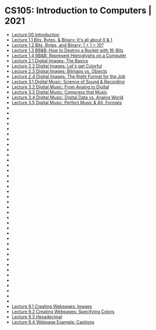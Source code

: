# CS105: Introduction to Computers  | 2021

- [Lecture 00 Introduction](https://www.youtube.com/watch?v=Qpw-udshXdM)
- [Lecture 1.1 Bits, Bytes, & Binary: It's all about 0 & 1](https://www.youtube.com/watch?v=LOV_BwQfOqI)
- [Lecture 1.2 Bits, Bytes, and Binary: 1 + 1 = 10?](https://www.youtube.com/watch?v=CzrUquTurzw)
- [Lecture 1.3 BB&B: How to Destroy a Rocket with 16-Bits](https://www.youtube.com/watch?v=vTDCChTAnrs)
- [Lecture 1.4 BB&B: Represent Hieroglyphs on a Computer](https://www.youtube.com/watch?v=Suodr0VVHgM)
- [Lecture 2.1 Digital Images: The Basics](https://www.youtube.com/watch?v=MNAshR_e9sk)
- [Lecture 2.2 Digital Images: Let's get Colorful](https://www.youtube.com/watch?v=NYBAxql8-Xo)
- [Lecture 2.3 Digital Images: Bitmaps vs. Objects](https://www.youtube.com/watch?v=qysuyTJ8FJY)
- [Lecture 2.4 Digital Images: The Right Format for the Job](https://www.youtube.com/watch?v=hFaI3a91ugo)
- [Lecture 3.1 Digital Music: Science of Sound & Recording](https://www.youtube.com/watch?v=KuLxqrdmais)
- [Lecture 3.2 Digital Music: From Analog to Digital](https://www.youtube.com/watch?v=ejJEzdUwFjQ)
- [Lecture 3.3 Digital Music: Compress that Music](https://www.youtube.com/watch?v=TiipidPdVw4)
- [Lecture 3.4 Digital Music: Digital Data vs. Analog World](https://www.youtube.com/watch?v=nOeh-WP4Xf0)
- [Lecture 3.5 Digital Music: Perfect Music & Alt. Formats](https://youtu.be/7LJF8uzDOZg)
- []()
- []()
- []()
- []()
- []()
- []()
- []()
- []()
- []()
- []()
- []()
- []()
- []()
- []()
- []()
- []()
- []()
- []()
- []()
- []()
- []()
- []()
- []()
- []()
- []()
- []()
- []()
- []()
- []()
- []()
- []()
- []()
- []()
- []()
- []()
- []()
- []()
- []()
- [Lecture 9.1 Creating Webpages: Images](https://www.youtube.com/watch?v=eJ04XVHkr4s)
- [Lecture 9.2 Creating Webpages: Specifying Colors](https://www.youtube.com/watch?v=6OxyB9yuSzo)
- [Lecture 9.3 Hexadecimal](https://www.youtube.com/watch?v=GrV6BKNlCic)
- [Lecture 9.4 Webpage Example: Captions](https://www.youtube.com/watch?v=ro34I0AgNs0)

